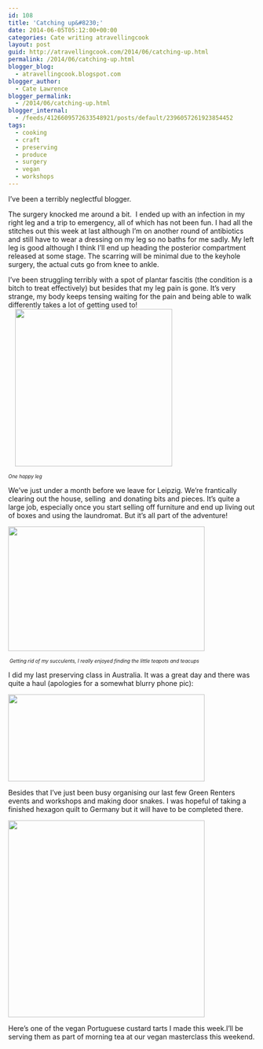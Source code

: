 ```yaml
---
id: 108
title: 'Catching up&#8230;'
date: 2014-06-05T05:12:00+00:00
categories: Cate writing atravellingcook
layout: post
guid: http://atravellingcook.com/2014/06/catching-up.html
permalink: /2014/06/catching-up.html
blogger_blog:
  - atravellingcook.blogspot.com
blogger_author:
  - Cate Lawrence
blogger_permalink:
  - /2014/06/catching-up.html
blogger_internal:
  - /feeds/4126609572633548921/posts/default/2396057261923854452
tags:
  - cooking
  - craft
  - preserving
  - produce
  - surgery
  - vegan
  - workshops
---
```

I&#8217;ve been a terribly neglectful blogger.

The surgery knocked me around a bit.  I ended up with an infection in my right leg and a trip to emergency, all of which has not been fun. I had all the stitches out this week at last although I&#8217;m on another round of antibiotics and still have to wear a dressing on my leg so no baths for me sadly. My left leg is good although I think I&#8217;ll end up heading the posterior compartment released at some stage. The scarring will be minimal due to the keyhole surgery, the actual cuts go from knee to ankle.



I&#8217;ve been struggling terribly with a spot of plantar fascitis (the condition is a bitch to treat effectively) but besides that my leg pain is gone. It&#8217;s very strange, my body keeps tensing waiting for the pain and being able to walk differently takes a lot of getting used to!                                  <a style="margin-left: 1em; margin-right: 1em; text-align: center;" href="http://1.bp.blogspot.com/-iItjfkrCFLM/U4_pDfV3ygI/AAAAAAAAIwg/xIkHL82EZCA/s1600/10336639_10152048156036249_3859044767034588079_n.jpg"><img src="http://1.bp.blogspot.com/-iItjfkrCFLM/U4_pDfV3ygI/AAAAAAAAIwg/xIkHL82EZCA/s1600/10336639_10152048156036249_3859044767034588079_n.jpg" alt="" width="320" height="320" border="0" /></a>

<span style="font-size: x-small;"><i>One happy leg</i>

We&#8217;ve just under a month before we leave for Leipzig. We&#8217;re frantically clearing out the house, selling  and donating bits and pieces. It&#8217;s quite a large job, especially once you start selling off furniture and end up living out of boxes and using the laundromat. But it&#8217;s all part of the adventure!


  <a  href="http://3.bp.blogspot.com/-WC86gJRUB3o/U4_sMS5gqgI/AAAAAAAAIws/mhbf7XsC03k/s1600/14162088689_28aa537d69_z.jpg"><img src="http://3.bp.blogspot.com/-WC86gJRUB3o/U4_sMS5gqgI/AAAAAAAAIws/mhbf7XsC03k/s1600/14162088689_28aa537d69_z.jpg" alt="" width="400" height="253" border="0" /></a>


_<span style="font-size: x-small;"> Getting rid of my succulents, I really enjoyed finding the little teapots and teacups_

I did my last preserving class in Australia. It was a great day and there was quite a haul (apologies for a somewhat blurry phone pic):


  <a  href="http://2.bp.blogspot.com/-La25c6GvtII/U4_sNMto4yI/AAAAAAAAIww/cvHB5jUtpUY/s1600/14163117727_0d438309b0_z.jpg"><img src="http://2.bp.blogspot.com/-La25c6GvtII/U4_sNMto4yI/AAAAAAAAIww/cvHB5jUtpUY/s1600/14163117727_0d438309b0_z.jpg" alt="" width="400" height="177" border="0" /></a>






  Besides that I&#8217;ve just been busy organising our last few Green Renters events and workshops and making door snakes. I was hopeful of taking a finished hexagon quilt to Germany but it will have to be completed there.









  <a  href="http://2.bp.blogspot.com/-CJcWccNiAPk/U5ALnlmXuHI/AAAAAAAAIxE/ei7u54Is_ek/s1600/10363768_10152055569986249_4204626736318426961_n.jpg"><img src="http://2.bp.blogspot.com/-CJcWccNiAPk/U5ALnlmXuHI/AAAAAAAAIxE/ei7u54Is_ek/s1600/10363768_10152055569986249_4204626736318426961_n.jpg" alt="" width="400" height="400" border="0" /></a>






  Here&#8217;s one of the vegan Portuguese custard tarts I made this week.I&#8217;ll be serving them as part of morning tea at our vegan masterclass this weekend.
